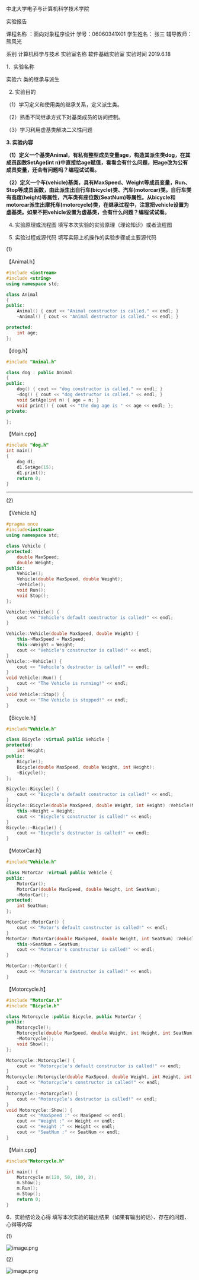 
中北大学电子与计算机科学技术学院

实验报告

课程名称 ：面向对象程序设计   学号：06060341X01  学生姓名： 张三   辅导教师： 熊风光

系别	计算机科学与技术	实验室名称	软件基础实验室	实验时间	2019.6.18

1．实验名称

实验六  类的继承与派生

2. 实验目的

（1）学习定义和使用类的继承关系，定义派生类。

（2）熟悉不同继承方式下对基类成员的访问控制。

（3）学习利用虚基类解决二义性问题


**3. 实验内容**

**（1）定义一个基类Animal，有私有整型成员变量age，构造其派生类dog，在其成员函数SetAge(int n)中直接给age赋值，看看会有什么问题，把age改为公有成员变量，还会有问题吗？编程试试看。**

**（2）定义一个车(vehicle)基类，具有MaxSpeed、Weight等成员变量，Run、Stop等成员函数，由此派生出自行车(bicycle)类、汽车(motorcar)类。自行车类有高度(height)等属性，汽车类有座位数(SeatNum)等属性。从bicycle和motorcar派生出摩托车(motorcycle)类，在继承过程中，注意把vehicle设置为虚基类。如果不把vehicle设置为虚基类，会有什么问题？编程试试看。**


4. 实验原理或流程图
填写本次实验的实验原理（理论知识）或者流程图

5. 实验过程或源代码
填写实际上机操作的实验步骤或主要源代码

(1)

【Animal.h】
```c++
#include <iostream>
#include <string>
using namespace std;

class Animal
{
public:
	Animal() { cout << "Animal constructor is called." << endl; }
	~Animal() { cout << "Animal destructor is called." << endl; }

protected:
	int age;
};
```

【dog.h】
```c++
#include "Animal.h"

class dog : public Animal
{
public:
	dog() { cout << "dog constructor is called." << endl; }
	~dog() { cout << "dog destructor is called." << endl; }
	void SetAge(int n) { age = n; }
	void print() { cout << "the dog age is " << age << endl; };
private:

};
```

【Main.cpp】
```c++
#include "dog.h"
int main()
{
	dog d1;
	d1.SetAge(15);
	d1.print();
	return 0;
}
```
---

(2)

【Vehicle.h】

```c++
#pragma once
#include<iostream>
using namespace std;

class Vehicle {
protected:
	double MaxSpeed;
	double Weight;
public:
	Vehicle();
	Vehicle(double MaxSpeed, double Weight);
	~Vehicle();
	void Run();
	void Stop();
};

Vehicle::Vehicle() {
	cout << "Vehicle's default constructor is called!" << endl;
}

Vehicle::Vehicle(double MaxSpeed, double Weight) {
	this->MaxSpeed = MaxSpeed;
	this->Weight = Weight;
	cout << "Vehicle's constructor is called!" << endl;
}
Vehicle::~Vehicle() {
	cout << "Vehicle's destructor is called!" << endl;
}
void Vehicle::Run() {
	cout << "The Vehicle is running!" << endl;
}
void Vehicle::Stop() {
	cout << "The Vehicle is stopped!" << endl;
}
```

【Bicycle.h】

```c++
#include"Vehicle.h"

class Bicycle :virtual public Vehicle {
protected:
	int Height;
public:
	Bicycle();
	Bicycle(double MaxSpeed, double Weight, int Height);
	~Bicycle();
};

Bicycle::Bicycle() {
	cout << "Bicycle's default constructor is called!" << endl;
}
Bicycle::Bicycle(double MaxSpeed, double Weight, int Height) :Vehicle(MaxSpeed, Weight) {
	this->Height = Height;
	cout << "Bicycle's constructor is called!" << endl;
}
Bicycle::~Bicycle() {
	cout << "Bicycle's destructor is called!" << endl;
}
```

【MotorCar.h】

```c++
#include"Vehicle.h"

class MotorCar :virtual public Vehicle {
public:
	MotorCar();
	MotorCar(double MaxSpeed, double Weight, int SeatNum);
	~MotorCar();
protected:
	int SeatNum;
};

MotorCar::MotorCar() {
	cout << "Motor's default constructor is called!" << endl;
}
MotorCar::MotorCar(double MaxSpeed, double Weight, int SeatNum) :Vehicle(MaxSpeed, Weight) {
	this->SeatNum = SeatNum;
	cout << "Motorcar's constructor is called!" << endl;
}

MotorCar::~MotorCar() {
	cout << "Motorcar's destructor is called!" << endl;
}
```

【Motorcycle.h】

```c++
#include "MotorCar.h"
#include "Bicycle.h"

class Motorcycle :public Bicycle, public MotorCar {
public:
	Motorcycle();
	Motorcycle(double MaxSpeed, double Weight, int Height, int SeatNum);
	~Motorcycle();
	void Show();
};

Motorcycle::Motorcycle() {
	cout << "Motorcycle's default constructor is called!" << endl;
}
Motorcycle::Motorcycle(double MaxSpeed, double Weight, int Height, int SeatNum) :Vehicle(MaxSpeed, Weight), Bicycle(MaxSpeed, Weight, Height), MotorCar(MaxSpeed, Weight, SeatNum) {
	cout << "Motorcycle's constructor is called!" << endl;
}
Motorcycle::~Motorcycle() {
	cout << "Motorcycle's destructor is called!" << endl;
}
void Motorcycle::Show() {
	cout << "MaxSpeed :" << MaxSpeed << endl;
	cout << "Weight :" << Weight << endl;
	cout << "Height :" << Height << endl;
	cout << "SeatNum :" << SeatNum << endl;
}
```

【Main.cpp】

```c++
#include"Motorcycle.h"

int main() {
	Motorcycle m(120, 50, 100, 2);
	m.Show();
	m.Run();
	m.Stop();
	return 0;
}
```

6．实验结论及心得
填写本次实验的输出结果（如果有输出的话）、存在的问题、心得等内容

(1)

![image.png](https://upload-images.jianshu.io/upload_images/17431817-ff9171489cc35adf.png?imageMogr2/auto-orient/strip%7CimageView2/2/w/1240)



(2)

![image.png](https://upload-images.jianshu.io/upload_images/17431817-16c16cfcb3b9ae33.png?imageMogr2/auto-orient/strip%7CimageView2/2/w/1240)



